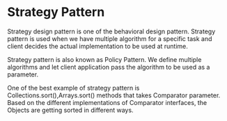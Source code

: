 

# Strategy Pattern
Strategy design pattern is one of the behavioral design pattern. Strategy pattern is used when we have multiple 
algorithm for a specific task and client decides the actual implementation to be used at runtime.

Strategy pattern is also known as Policy Pattern. We define multiple algorithms and let client application pass the algorithm to be used as a parameter.

One of the best example of strategy pattern is Collections.sort(),Arrays.sort() methods that takes Comparator parameter. Based on the different implementations of Comparator interfaces, the Objects are getting sorted in different ways.